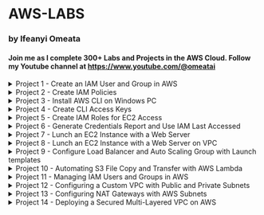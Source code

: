 # AWS-LABS
### by Ifeanyi Omeata

#### Join me as I complete 300+ Labs and Projects in the AWS Cloud. Follow my Youtube channel at https://www.youtube.com/@omeatai

<details>
  <summary>Project 1 - Create an IAM User and Group in AWS</summary>

  ###

  <a href="https://youtu.be/svUj_aHjNVk" target="_blank"><img src="https://github.com/user-attachments/assets/d0953b7c-1ff4-4445-bc63-f7f014832cf7" width="720" height="400" /></a>

  ### 1. Open IAM Console
  - [ ] **Go to the AWS Management Console.**
  - [ ] **Enter "IAM" in the search bar and go to the IAM console.**
  - [ ] **Notice the IAM service is global and doesn't require region selection.**

  ### 2. Viewing Current Users
  - [ ] **On the left-hand side, click on "Users" to view the current user list.**

  ### 3. Create a New IAM User and Set Password
  - [ ] **Click on "Create user."**
  - [ ] **Enter a username (e.g., admin).**
  - [ ] **Select "Provide user access to the AWS Management Console."**
  - [ ] **Choose "I want to Create an IAM user" option.**
  - [ ] **Choose "Custom password" and enter your password.**
  - [ ] **Uncheck "Users must create a new password at next sign-in.”**
  - [ ] **Click "Next".**

  ### 4. Create a User Group and Assign Permissions
  - [ ] **Choose "Add user to group."**
  - [ ] **Click "Create group."**
  - [ ] **Name the group (e.g., administration).**
  - [ ] **Attach "AdministratorAccess" policy to the group.**
  - [ ] **Click "Create user group".**
  - [ ] **Add the user to the newly created admin group by selecting the group.**
  - [ ] **Click "Next".**

  ### 5. Review and Create User
  - [ ] **Review the settings: username, permissions, groups, etc.**
  - [ ] **Optionally, add tags (e.g., department: engineering).**
  - [ ] **Click "Create user."**

  ### 6. Verify User and Group Setup
  - [ ] **Optionally, download the CSV file for sign-in credentials.**
  - [ ] **View the user list to ensure the user is created.**
  - [ ] **Verify the user belongs to the "administration" group.**
  - [ ] **Check the "administration" group to confirm "AdministratorAccess" policy is attached.**

  ### 7. Create an Account Alias (Optional)
  - [ ] **Go to your AWS IAM Dashboard.**
  - [ ] **Create an account alias (e.g., aws-adminaccess-v2).**

  ### 8. Sign in with IAM User
  - [ ] **Open a new private browser window.**
  - [ ] **Use the IAM sign-in URL.**
  - [ ] **Enter account alias or account ID, and IAM username (e.g., admin).**
  - [ ] **Enter the IAM user password to log in.**
  - [ ] **Check the top right to ensure you're signed in as the IAM user.**

</details>

<details>
  <summary>Project 2 - Create IAM Policies</summary>

  ###

  <a href="https://youtu.be/SJsFRshZMo0" target="_blank"><img src="https://github.com/user-attachments/assets/1d9813f0-3779-4fb3-bde0-5d769a454c5b" width="720" height="400" /></a>
 
  ### 1. Inspect IAM Policies and Explore Read-Only Policy
  - [ ] **On the left-hand side, click "Policies."**
  - [ ] **Look at the "AdministratorAccess" policy details.**
  - [ ] **Review the summary and JSON format of the policy.**
  - [ ] **Look at the "IAMReadOnlyAccess" policy details.**
  - [ ] **Inspect the API calls allowed and view the JSON representation.**

  ### 2. Create a Custom Policy
  - [ ] **Click "Create policy."**
  - [ ] **Use the "Visual editor" or “JSON” to select actions like "ListUsers" and "GetUser."**
  - [ ] **Authorize on "All resources."**
  - [ ] **Name the policy (e.g., MyNewIAMPermissions) and create it.**
  - [ ] **Inspect the JSON document of the newly created policy.**

</details>

<details>
  <summary>Project 3 - Install AWS CLI on Windows PC</summary>

  ###

  <a href="https://youtu.be/h5HW1z7BS9M" target="_blank"><img src="https://github.com/user-attachments/assets/e89b6c6f-a2c1-4988-b50b-7e0e5eba1883" width="720" height="400" /></a>

  ### 1. Search for AWS CLI Installation
  - [ ] **Open a web browser.**
  - [ ] **Search for "aws CLI install windows" using a search engine like Google.**

  ### 2. Download and Run AWS CLI Version 2 Installer
  - [ ] **Find the official AWS CLI Version 2 download link for Windows.**
  - [ ] **Scroll to the "AWS CLI install and update instructions" section.**
  - [ ] **Select the drop-down for Windows option.**
  - [ ] **Click the link to download the MSI installer for AWS CLI Version 2.**
  - [ ] **Locate the downloaded MSI installer file.**
  - [ ] **Double-click the file to run the installer.**
  - [ ] **Click "Next" to proceed with the installation.**
  - [ ] **Accept the license agreement terms.**
  - [ ] **Click "Next" and then click "Install."**
  - [ ] **Allow any necessary permissions for the installer to proceed.**
  - [ ] **Wait for the installation to finish.**
  - [ ] **Click "Finish" to complete the setup.**

  ### 3. Verify AWS CLI Installation
  - [ ] **Open "Command Prompt" on Windows.**
  - [ ] **Type `aws --version` and press Enter.**
  - [ ] **Check for output that starts with "aws-cli/2" followed by the Python version and Windows details.**
  - [ ] **Confirm that AWS CLI version 2 is installed and working correctly.**

</details>

<details>
  <summary>Project 4 - Create CLI Access Keys</summary>

  ###

  <a href="https://youtu.be/YFVP_o9Z_1k" target="_blank"><img src="https://github.com/user-attachments/assets/a3a7667a-22db-4c9a-b64e-9f5f850e24e5" width="720" height="400" /></a>

  ### 1. Navigate to Security Credentials
  - [ ] **Open the IAM Console.**
  - [ ] **Click on your username (e.g., admin).**
  - [ ] **Go to the "Security credentials" section.**
  - [ ] **Scroll down to the "Access keys" section.**
  - [ ] **Click "Create access key."**

  ### 2. Create an Access Key
  - [ ] **Choose the purpose for the access key, such as CLI.**
  - [ ] **Acknowledge AWS's recommendations regarding alternative methods.**
  - [ ] **Check "I understand the above recommendation" to proceed.**
  - [ ] **Generate the access key and secret access key.**
  - [ ] **Save the access key and secret access key immediately as this is the only time they will be visible.**

  ### 3. Configure AWS CLI
  - [ ] **Open Command Prompt on Windows.**
  - [ ] **Run the command `aws configure`.**
  - [ ] **Enter the access key ID when prompted.**
  - [ ] **Enter the secret access key when prompted.**
  - [ ] **Set the default region (e.g., us-east-2).**
  - [ ] **Set the default output format (press Enter to skip or choose format).**

  ### 4. Verify AWS CLI Configuration
  - [ ] **Execute a test command like `aws iam list-users`.**
  - [ ] **Confirm the output matches your IAM console, showing user details.**

  ### 5. Modify User Permissions
  - [ ] **Use your root account to remove the user (e.g., admin) from the "administration" group.**
  - [ ] **Verify the user now has no permissions.**

  ### 6. Test Permissions with CLI
  - [ ] **Run `aws iam list-users` in CLI.**
  - [ ] **Confirm that no response is returned due to lack of permissions.**

  ### 7. Re-add User to Administration Group
  - [ ] **Go back to "User groups."**
  - [ ] **Add the user (e.g., admin) back into the "admin" group to restore permissions.**
  - [ ] **Verify that the user permissions have been successfully restored.**

</details>

<details>
  <summary>Project 5 - Create IAM Roles for EC2 Access</summary>

  ###

  <a href="https://youtu.be/Ek2348dchLI" target="_blank"><img src="https://github.com/user-attachments/assets/5ccf2c8a-ccb7-4013-8852-bf981045da49" width="720" height="400" /></a>
 
  ### 1. Open the Roles Section
  - [ ] Navigate to the IAM Console.
  - [ ] On the left-hand side, click on "Roles."
  - [ ] Observe any pre-existing roles in your account.

  ### 2. Create and Choose a New Role
  - [ ] Click on "Create role."
  - [ ] Select "AWS service" as the trust entity type.
  - [ ] Choose the service for this role, such as EC2.
  - [ ] Identify the use case for the selected service, e.g., "EC2."

  ### 3. Attach Permissions Policy and Role Name
  - [ ] Attach a permissions policy to the role.
  - [ ] Select "IAMReadOnlyAccess" to allow EC2 instances to read from IAM.
  - [ ] Review the selected permissions for the role.
  - [ ] Enter a role name, e.g., "DemoRoleForEC2."
  - [ ] Confirm the trusted entity is EC2, indicating that EC2 instances can assume this role.

  ### 4. Create the Role
  - [ ] Verify all settings and click "Create role."
  - [ ] Ensure the newly created role appears in the role list.
  - [ ] Check role details to confirm correct permissions are attached.

</details>

<details>
  <summary>Project 6 - Generate Credentials Report and Use IAM Last Accessed</summary>

  ###

  <a href="https://youtu.be/T0fCqBq8QOI" target="_blank"><img src="https://github.com/user-attachments/assets/b6007b82-fcd1-49f0-ac0e-7a7c27af9025" width="720" height="400" /></a>

  ### 1. Generate a Credentials Report
  - [ ] Navigate to the **IAM Console**.
  - [ ] On the left-hand menu, click on **"Credential report"**.
  - [ ] Click **"Download credential report"** to generate a CSV file.
  - [ ] Open the downloaded CSV file.

  ### 2. Open and Review CSV file  
  - [ ] Review the following details for user accounts:
    - User creation date.
    - Password status (enabled or not).
    - Last password usage and change dates.
    - MFA (Multi-Factor Authentication) status.
    - Access keys status (created, rotated, last used).
    - Password rotation policy (if enabled).
  - [ ] Use the report to identify security concerns, such as:
    - Users who haven’t changed their passwords recently.
    - Accounts without MFA enabled.
    - Unused or outdated access keys.
  - [ ] Use the **Credentials Report** for periodic security audits.

  ### 3. Access IAM Last Accessed
  - [ ] Go back to the **IAM Console** and select a specific user (e.g., "ifeanyi").
  - [ ] On the user’s detail page, click on **"Last Accessed"** on the right-hand side.
  - [ ] Check the list of AWS services accessed by the user, including:
    - Services that were accessed and the last access date.
    - Services not accessed by the user.
  - [ ] Identify which permissions granted access to specific services (e.g., Amazon EC2 via AdministratorAccess policy).
  - [ ] Use the data from Access Advisor to determine if the user requires access to all granted services.
  - [ ] Consider removing unnecessary permissions for enhanced security.
  - [ ] Use **Access Advisor** to perform a granular review of user permissions and optimize access policies.

</details>

<details>

<summary>Project 7 - Lunch an EC2 Instance with a Web Server </summary>

 ###

<a href="https://youtu.be/GyQrcAfVxBE" target="_blank"><img src="https://github.com/user-attachments/assets/43b8e9a0-3034-4412-91ae-cfaa486ec932" width="720" height="400" /></a>

### 1. Launch an Instance
- [ ] Go to **EC2 Console** → Click **Instances** → Select **Launch Instances**.
- [ ] Add Name: Enter **"My First VM Instance"**.
- [ ] Select **Amazon Linux (free tier eligible)**.
- [ ] Use **t2.micro instance type** (free tier eligible for 750 hours/month).

### 2. Set Up a Key Pair
- [ ] Create a new key pair (e.g., **EC2 key**).
- [ ] Download the **.pem file** (essential for SSH access).

### 3. Configure Network Security and Storage Configuration
- [ ] Automatically assign a **Public IP Address**.
- [ ] Set up Security Groups:
  - [ ] Allow **SSH (port 22)**.
  - [ ] Allow **HTTP (port 80)**.
- [ ] Use the default **8 GB gp2 root volume** (free tier allows up to 30 GB).

### 4. Add User Data and Launch the Instance
- [ ] Include a script to:
  - [ ] Update system packages.
  - [ ] Install the **HTTPD web server**.
  - [ ] Deploy a **"Hello World"** HTML page.
  ```bash
    #!/bin/bash
    # Executed when instance is first launched, to automate the setup and configuration of instance.
    # Update all the packages on the system to their latest versions
    yum update -y
    # install Apache HTTP server (httpd - Linux 2 version)
    yum install -y httpd
    # starts the Apache HTTP server
    systemctl start httpd
    # Enable auto server boot
    systemctl enable httpd
    # Hello World HTTP Page
    echo "<h1>Hello World from Private Host $(hostname -f)</h1>" > /var/www/html/index.html
    echo "<br/><br/><p>Created by Ifeanyi Omeata</p>" >> /var/www/html/index.html
  ```
- [ ] Review all settings.
- [ ] Click **Launch Instance**.

### 5. Testing and Managing the Instance
- [ ] Check the **Instance Name, ID, and State**.
- [ ] Copy the **Public IPv4 Address**.
- [ ] Open it in a browser using **http://<Public_IP>**.
  - [ ] Ensure the URL uses **HTTP**, not HTTPS.
- [ ] Stop Instance: Pause the instance to save costs.
- [ ] Review attached **Storage Volumes** and **Security Groups**.

</details>

<details> 
  <summary>Project 8 - Lunch an EC2 Instance with a Web Server on VPC </summary>

 ###
 
<a href="https://youtu.be/TmDIpZ9ynuk" target="_blank"><img src="https://github.com/user-attachments/assets/192d830e-5143-4083-ae73-706cb4dfb789" width="720" height="400" /></a>

### Task 1: Provision Default VPC
- [ ] Ensure the default AWS Region is set to **US East (N. Virginia) us-east-1**.
- [ ] Navigate to **VPC** either through:
  - [ ] Clicking on the **Services** menu → VPC.
  - [ ] Or directly via [Amazon VPC console](https://console.aws.amazon.com/vpc/).
- [ ] Delete the default VPC:
  - [ ] Select **Your VPCs** from the navigation pane.
  - [ ] Choose the **VPC** with "yes" in the default VPC column.
  - [ ] Click on the **Actions** button → **Delete VPC**.
  - [ ] Check **I acknowledge that I want to delete my default VPC**.
  - [ ] Confirm by typing "delete default VPC" and click on **Delete**.
- [ ] Create a new Default VPC:
  - [ ] Refresh console, go to **Actions** → **Create default VPC**.
  - [ ] Click **Create default VPC** button.

### Task 2: Launch an EC2 Instance
- [ ] Ensure you are in the **US East (N. Virginia) us-east-1** Region.
- [ ] Navigate to **EC2**:
  - [ ] Click on the **Services** menu → EC2 in the Compute section.
- [ ] Launch a new instance:
  - [ ] Click **Instances** → **Launch Instances**.
  - [ ] Name: Enter **"MyEC2Server"**.
  - [ ] Search and select **Amazon Linux 2 AMI**.
  - [ ] For Instance Type: Select **t2.micro**.
- [ ] Configure the Key Pair:
  - [ ] Click **Create a new key pair**.
  - [ ] Name: **SecKey** with type **RSA** and format **.pem**.
- [ ] Modify Network Settings:
  - [ ] Enable **Auto-assign public IP**.
  - [ ] Create a security group: **MyEC2Server_SG**.
    - [ ] Description: **Security Group to allow traffic to EC2**.
    - [ ] Add **Security Group Rules**:
      - [ ] SSH (already present).
      - [ ] HTTP: **Type: HTTP**, **Source: Anywhere**.
- [ ] Proceed to launch the instance with default settings.
  - [ ] Click **Launch Instance**.
- [ ] View Instance:
  - [ ] Choose **View all Instances**.
  - [ ] Wait for instance state to become **Running** and health check status to pass 2/2.

### Task 3: SSH into EC2 Instance
- [ ] Select the **MyEC2Server** instance and click **Connect**.
- [ ] Use **EC2 Instance Connect** and click **Connect**.
- [ ] A new tab opens where you can execute Linux commands.

### Task 4: Install an Apache Server
  ```bash
  # Switch to root user
  sudo su

  # Update system packages
  yum -y update

  # Install Apache Web Server
  yum install httpd -y

  # Start and Enable the Web Server
  systemctl start httpd
  systemctl enable httpd

  # Verify Web Server Status
  systemctl status httpd
  ```

- [ ] Test Web Server:
  - [ ] Enter the **Public IPv4 address** of your instance in a web browser.

### Task 6: Create a Web Page
- [ ] Add content to the web page:
  ```bash
  echo "<html>Hi Ifeanyi, I am a public page</html>" > /var/www/html/index.html
  ```
- [ ] Restart the Web Server:
  ```bash
  systemctl restart httpd
  ```
- [ ] Access your content in a web browser with:
  - [ ] **http://<Your_Public_IPv4_Address>/index.html**

</details>

<details> 
  <summary>Project 9 - Configure Load Balancer and Auto Scaling Group with Launch templates</summary>
  
  ###
     
  <a href="https://youtu.be/hiFPfd2WG8A" target="_blank"><img src="https://github.com/user-attachments/assets/055f47bd-07b2-4129-b479-fbd5f7a64eeb" width="720" height="400" /></a>
  
  ###
  
  <img src="https://github.com/user-attachments/assets/59e9595b-b4e8-45e8-a8d3-d0e4b3d36adc" width="720" height="520" />

## ✅ Task 1: Create a Security Group for Load Balancer
- [ ] Set **default AWS Region** to **US East (N. Virginia) us-east-1**.
- [ ] Navigate to **EC2** > **Security Groups**.
- [ ] Click **Create security group**.
- [ ] **Security group name:** `Load-balancer-SG`
- [ ] **Description:** `Security group for Load balancer`
- [ ] **VPC:** Select **Default VPC**
- [ ] **Add Inbound Rule:**
  - Type: `HTTP`
  - Source: `Custom`
  - Value: `0.0.0.0/0`
- [ ] Click **Create security group**.

## ✅ Task 2: Create a Security Group for Launch Template
- [ ] Click **Create security group**.
- [ ] **Security group name:** `Launch-template-SG`
- [ ] **Description:** `Security group for Launch template`
- [ ] **VPC:** Select **Default VPC**
- [ ] **Add Inbound Rules:**
  - Type: `SSH`
  - Source: `Custom`
  - Value: `0.0.0.0/0`
  - Type: `HTTP`
  - Source: `Custom`
  - Value: `Load-balancer-SG`
- [ ] Click **Create security group**.

## ✅ Task 3: Create a Key Pair for Launch Template
- [ ] Navigate to **EC2** > **Key Pairs**.
- [ ] Click **Create key pair**.
- [ ] **Name:** `MyKeyPair`
- [ ] **File format:** `pem` (Linux & Mac) or `ppk` (Windows)
- [ ] Click **Create key pair**.

## ✅ Task 4: Create a Launch Template
- [ ] Navigate to **EC2** > **Launch Templates**.
- [ ] Click **Create launch template**.
- [ ] **Launch template name:** `MylabsLC`
- [ ] **Template version description:** `Launch template for Mydemo`
- [ ] Select **Amazon Linux 2 AMI (HVM), SSD Volume Type**
- [ ] **Instance type:** `t2.micro`
- [ ] **Key pair:** `MyKeyPair`
- [ ] **Subnet:** Choose any subnet
- [ ] **Security groups:** `Launch-template-SG`
- [ ] Expand **Advanced details** > **User data:**
  ```bash
  #!/bin/bash
  sudo su
  yum update -y
  yum install -y httpd
  systemctl start httpd
  systemctl enable httpd
  echo "Hello World from $(hostname -f)" > /var/www/html/index.html
  echo "Healthy" > /var/www/html/health.html
  ```
- [ ] Click **Create launch template**.

## ✅ Task 5: Create Target Group
- [ ] Navigate to **EC2** > **Target Groups**.
- [ ] Click **Create Target Group**.
- [ ] **Target Type:** `Instances`
- [ ] **Name:** `web-server-TG`
- [ ] **Protocol:** `HTTP`
- [ ] **Port:** `80`
- [ ] **Health check protocol:** `HTTP`
- [ ] **Path:** `/health.html`
- [ ] Click **Next** > **Create target group**.

## ✅ Task 6: Create Load Balancer
- [ ] Navigate to **EC2** > **Load Balancers**.
- [ ] Click **Create load balancer**.
- [ ] Choose **Application Load Balancer**.
- [ ] **Name:** `Web-server-LB`
- [ ] **Scheme:** `Internet-facing`
- [ ] **IP address type:** `IPv4`
- [ ] **VPC:** `Default`
- [ ] **Availability Zones:** `us-east-1a` and `us-east-1b`
- [ ] **Security Group:** `Load-balancer-SG`
- [ ] **Listener:** Select **Target group** created earlier.
- [ ] Click **Create Load Balancer**.

## ✅ Task 7: Create an Auto Scaling Group
- [ ] Navigate to **EC2** > **Auto Scaling Groups**.
- [ ] Click **Create Auto Scaling group**.
- [ ] **Name:** `My-ASG`
- [ ] **Launch template:** `MylabsLC`
- [ ] **VPC:** `Default`
- [ ] **Subnets:** `us-east-1a`, `us-east-1b`
- [ ] **Attach to Load Balancer:** `web-server-TG`
- [ ] **Health Check Type:** `EC2 + ELB`
- [ ] **Health Check Grace Period:** `60 seconds`
- [ ] **Desired Capacity:** `2`
- [ ] **Minimum Capacity:** `1`
- [ ] **Maximum Capacity:** `4`
- [ ] **Scaling Policy:** `Target tracking` > `CPU Utilization` > `30%`
- [ ] Click **Create Auto Scaling Group**.

## ✅ Task 8: SSH into EC2 Instance
- [ ] Use SSH to connect to the EC2 instance.
- [ ] Syntax : ssh -i keypair_filename UserName@publicIPAddress (enter the username and public IP address)
- [ ] Example : ssh -i ec2_connect.pem ec2-user@54.172.93.175  --> Click Enter

## ✅ Task 9: Test Auto Scaling and Load Balancer
- [ ] Copy **Load Balancer DNS**.
- [ ] Paste in browser to confirm traffic routing.
- [ ] Stop one of the EC2 instance.
- [ ] Check browser for change in server.

## ✅ Task 10: Delete AWS Resources
### (I) Delete Auto Scaling Group
- [ ] Navigate to **EC2** > **Auto Scaling Groups**.
- [ ] Select `My-ASG` > **Actions** > **Delete**.
- [ ] Confirm by typing `delete`.

### (II) Delete Launch Template
- [ ] Navigate to **EC2** > **Launch Templates**.
- [ ] Select `MylabsLC` > **Actions** > **Delete template**.

### (III) Delete Load Balancer
- [ ] Navigate to **EC2** > **Load Balancers**.
- [ ] Select `Web-server-LB` > **Actions** > **Delete**.

### (IV) Delete Target Group
- [ ] Navigate to **EC2** > **Target Groups**.
- [ ] Select `web-server-TG` > **Actions** > **Delete**.
- [ ] Sign out of AWS.

---
🎉 **Congratulations! You have successfully completed the AWS Auto Scaling and Load Balancer Lab!**

</details>

<details> 
  <summary>Project 10 - Automating S3 File Copy and Transfer with AWS Lambda </summary>
  
  ###
     
  <a href="https://youtu.be/hiFPfd2WG8A" target="_blank"><img src="https://github.com/user-attachments/assets/ef94c27f-0d15-48db-b028-200eb2923e56" width="720" height="400" /></a>
  
  ###
  
  <img src="https://github.com/user-attachments/assets/93ee9208-4e31-4faf-b506-a0bb3f85c85d" width="720" height="520" />

## ✅ Task 1: Create Two Amazon S3 Buckets

### Create Source Bucket

- [ ] # Set the default **AWS Region** to **US East (N. Virginia) (us-east-1)**.
- [ ] # Navigate to **Services > S3** under the **Storage** section.
- [ ] # Click on **Create Bucket**.
- [ ] # Enter **Bucket Name**: `mysourcebucket12345` _(Choose a unique name)_.
- [ ] # Select **AWS Region**: **US East (N. Virginia) (us-east-1)**.
- [ ] # Leave other settings as **default** and click **Create bucket**.
- [ ] # Select your bucket and **copy the ARN**.
- [ ] # Save the **source bucket ARN** in a text file: arn:aws:s3:::mysourcebucket12345

### Create Destination Bucket

- [ ] # Click on **Create Bucket** again.
- [ ] # Enter **Bucket Name**: `mydestinationbucket12345` _(Choose a unique name)_.
- [ ] # Select **AWS Region**: **US East (N. Virginia) (us-east-1)**.
- [ ] # Leave other settings as **default** and click **Create bucket**.
- [ ] # Select your bucket and **copy the ARN**.
- [ ] # Save the **destination bucket ARN** in a text file: arn:aws:s3:::mydestinationbucket12345

## ✅ Task 2: Create a Lambda Function

- [ ] # Ensure you are in the **US East (N. Virginia) (us-east-1)** region.
- [ ] # Navigate to **Services > Lambda** under the **Compute** section.
- [ ] # Click on **Create Function**.
- [ ] # Select **Author from scratch**.
- [ ] # Enter **Function Name**: `mylambdafunction`.
- [ ] # Choose **Runtime**: `Python 3.13`.
- [ ] # Under **Permissions**, select **Change default execution role**.
- [ ] # Choose **Use an existing role** and select `Lambda_role`.
- [ ] # Click **Create function**.

## ✅ Task 3: Add Code to Lambda Function

- [ ] # Scroll down to the **Code source** section.
- [ ] # Remove existing code in `lambda_function.py`.
- [ ] # Copy and paste the following **Python** code into `lambda_function.py`:

```python
import boto3
import urllib.parse

def lambda_handler(event, context):
    s3 = boto3.client('s3')

    source_bucket = "mysourcebucket12345"
    destination_bucket = "mydestinationbucket12345"

    # Extract the object key from the event
    object_key = event['Records'][0]['s3']['object']['key']

    # URL encode the source object key
    copy_source = urllib.parse.quote(f"{source_bucket}/{object_key}")

    # Set up the parameters for the copy operation
    copy_params = {
        'Bucket': destination_bucket,
        'CopySource': copy_source,
        'Key': object_key
    }

    try:
        # Perform the copy operation
        result = s3.copy_object(**copy_params)
        print("S3 object copy successful.")
    except Exception as e:
        print(f"Error copying object: {str(e)}")
```

- [ ] # Replace mysourcebucket12345 and mydestinationbucket12345 with your actual bucket names.
- [ ] # Click Deploy to save the function.

## ✅ Task 4: Adding Triggers to Lambda Function

- [ ] # Scroll up to Function overview and click + Add trigger.
- [ ] # Select S3 from the trigger list.
- [ ] # Set Bucket: mysourcebucket12345.
- [ ] # Choose Event Type: All object create events.
- [ ] # Enable Recursive invocation to prevent failures when uploading multiple files.
- [ ] # Check the acknowledge option.
- [ ] # Click Add.

## ✅ Task 5: Test Lambda Function

### Upload a Test Image

- [ ] # Download a test image and save it as image.jpeg (Do not rename it to variations like image (2).jpeg).
- [ ] # Go to S3 Bucket list and open the source bucket (mysourcebucket12345).
- [ ] # Click Upload > Add files.
- [ ] # Select image.jpeg and click Upload.

### Verify the File Transfer

- [ ] # Open the destination bucket (mydestinationbucket12345).
- [ ] # Ensure that a copy of image.jpeg is present in the destination bucket.

## ✅ Task 6: (Optional) Debugging Lambda Function Using CloudWatch

- [ ] # If the file is not copied, debug the Lambda function using CloudWatch.
- [ ] # Navigate to Services > CloudWatch.
- [ ] # Select Logs > Log Groups.
- [ ] # Find the log group /aws/lambda/mylambdafunction.
- [ ] # Select the latest log stream.
- [ ] # Expand Log events to check for error messages.
- [ ] # If sourceBucket is not defined, update the Lambda function with the correct bucket names.
- [ ] # Click Deploy after making corrections.

---
🎉 **Congratulations! You have successfully automated S3 file transfers using AWS Lambda. 🚀**

</details>

<details> 
  <summary>Project 11 - Managing IAM Users and Groups in AWS </summary>
  
  ###
     
  <a href="https://youtu.be/gFaFEb3K9EI" target="_blank"><img src="https://github.com/user-attachments/assets/69448d93-e021-4c3e-97b8-97e1de828596" width="720" height="400" /></a>

  ###
  
  <img src="https://github.com/user-attachments/assets/f2b269aa-72be-4695-a678-e84cbce0bbb9" width="720" height="520" />

## ✅ Task 1: Create IAM Users

- [ ] # Set the default **AWS Region** to **US East (N. Virginia) (us-east-1)**.
- [ ] # Navigate to **Services > IAM** under **Security, Identity, & Compliance**.
- [ ] # In the IAM dashboard, select **Users** from the left panel.
- [ ] # Click **Create User**.
- [ ] # Under **User Details**, fill in the following:
  - **User name**: `John` (or any desired name).
  - **Check** the **Provide user access to the AWS Management Console - optional** checkbox.
  - **Select** `Custom password` under **Console Password**.
  - **Enter Password**: `mylabs@123` (or any desired password).
  - **Uncheck** `Users must create a new password at the next sign-in (recommended)`.
  - Click **Next**.
- [ ] # In the **Set permissions** section, keep settings as default and click **Next**.
- [ ] # Under **Tags**, click **Add new tag**:
  - **Key**: `Dev-Team`
  - **Value**: `Developers`
- [ ] # Click **Create User**.
- [ ] # If you see an error, ignore it and click **Close**.
- [ ] # Click **Return to users list** and then **Continue**.
- [ ] # Repeat the same steps to create an IAM user named **Sarah** with the same **Dev-Team** tag.
- [ ] # Repeat the steps to create IAM users named **Ted** and **Rita** with the following details:
  - **Custom password**: `mylabs@123`
  - **Key**: `HR-Team`
  - **Value**: `HR`
- [ ] # You have now created **four IAM users**: `John, Sarah, Ted, and Rita`.

## ✅ Task 2: Create IAM Groups and Add IAM Users

### Create **Dev-Team** Group and Add Users
- [ ] # Navigate to **User groups** in the left panel.
- [ ] # Click **Create group**.
- [ ] # **User group name**: `Dev-Team`
- [ ] # Scroll down and **add users**: `John` and `Sarah`.
- [ ] # Under **Attach permissions policies**, search for:
  - `AmazonEC2ReadOnlyAccess`
  - `AmazonS3ReadOnlyAccess`
- [ ] # **Select both policies** (These provide read access for EC2 and S3).
- [ ] # **Review** all details and click **Create group**.

### Create **HR-Team** Group and Add Users
- [ ] # Click **Create group**.
- [ ] # **User group name**: `HR-Team`
- [ ] # Scroll down and **add users**: `Ted` and `Rita`.
- [ ] # Under **Attach permissions policies**, search for:
  - `Billing`
- [ ] # **Select the Billing policy** (grants billing-related permissions).
- [ ] # **Review** all details and click **Create group**.

✅ # Congratulations! You have successfully created IAM users, groups, and assigned permissions in AWS. 🚀

</details> 
  
<details> 
  <summary>Project 12 - Configuring a Custom VPC with Public and Private Subnets </summary>
  
  ###
     
  <a href="https://youtu.be/9jk2d_99Axg" target="_blank"><img src="https://github.com/user-attachments/assets/a6de47ec-2c0d-467f-a0ca-178b97d215e0" width="720" height="400" /></a>

  ###
  
  <img src="https://github.com/user-attachments/assets/42f30705-4bfc-4ce2-aaf1-faf37755903a" width="920" height="520" />

# Project: Configuring a Custom VPC with Public and Private Subnets in AWS ✅

## ✅ Task 1: Create a New VPC

- [ ] # Once signed in, set the **AWS Region** to **US East (N. Virginia) (us-east-1)**.
- [ ] # Ensure you are in the **US East (N. Virginia) (us-east-1)** region.
- [ ] # Navigate to **VPC** by:
  - Clicking on **Services** (top menu).
  - Searching for **VPC** and selecting it under **Networking & Content Delivery**.
- [ ] # Click on **Your VPCs** (left menu).
- [ ] # Click on **Create VPC**.
- [ ] # In the **Create VPC** form:
  - Select **VPC Only**.
  - **Name tag**: Enter `MyVPC`.
  - **IPv4 CIDR block**: Enter `10.0.0.0/16`.
  - **IPv6 CIDR block**: Ensure **No IPv6 CIDR Block** is selected.
  - **Tenancy**: Keep as **Default**.
- [ ] # Click on **Create VPC**.
- [ ] # Confirm that the VPC appears in the list.

---

## ✅ Task 2: Create Public and Private Subnets

### **Create a Public Subnet**
- [ ] # Click on **Subnets** (left menu).
- [ ] # Click on **Create subnet**.
- [ ] # In the **Create Subnet** form:
  - **VPC ID**: Select `MyVPC`.
  - **Subnet Name**: Enter `MyPublicSubnet`.
  - **Availability Zone**: Select `us-east-1a`.
  - **IPv4 CIDR block**: Enter `10.0.1.0/24`.
- [ ] # Click **Create subnet**.

### **Create a Private Subnet**
- [ ] # Click on **Create subnet** again.
- [ ] # In the **Create Subnet** form:
  - **VPC ID**: Select `MyVPC`.
  - **Subnet Name**: Enter `MyPrivateSubnet`.
  - **Availability Zone**: Select `us-east-1b`.
  - **IPv4 CIDR block**: Enter `10.0.2.0/24`.
- [ ] # Click **Create subnet**.

---

## ✅ Task 3: Create and Attach an Internet Gateway

- [ ] # Click on **Internet Gateways** (left menu).
- [ ] # Click **Create internet gateway**.
- [ ] # **Name Tag**: Enter `MyInternetGateway`.
- [ ] # Click **Create internet gateway**.
- [ ] # Select the created Internet Gateway from the list.
- [ ] # Click on **Actions > Attach to VPC**.
- [ ] # Select **MyVPC** from the dropdown list.
- [ ] # Click **Attach internet gateway**.

---

## ✅ Task 4: Create and Configure Route Tables

### **Create a Public Route Table**
- [ ] # Click on **Route Tables** (left menu).
- [ ] # Click on **Create route table**.
- [ ] # **Name**: Enter `PublicRouteTable`.
- [ ] # **VPC**: Select `MyVPC`.
- [ ] # Click **Create route table**.

### **Create a Private Route Table**
- [ ] # Click on **Create route table** again.
- [ ] # **Name**: Enter `PrivateRouteTable`.
- [ ] # **VPC**: Select `MyVPC`.
- [ ] # Click **Create route table**.

### **Associate Public Subnet with the Public Route Table**
- [ ] # Select `PublicRouteTable` from the list.
- [ ] # Go to **Subnet Associations** tab.
- [ ] # Click **Edit subnet associations**.
- [ ] # Select **MyPublicSubnet** from the list.
- [ ] # Click **Save associations**.

### **Associate Private Subnet with the Private Route Table**
- [ ] # Select `PrivateRouteTable` from the list.
- [ ] # Go to **Subnet Associations** tab.
- [ ] # Click **Edit subnet associations**.
- [ ] # Select **MyPrivateSubnet** from the list.
- [ ] # Click **Save associations**.

### **Configure Public Route Table to Allow Internet Traffic**
- [ ] # Select `PublicRouteTable` from the list.
- [ ] # Go to **Routes** tab.
- [ ] # Click **Edit routes**.
- [ ] # Click **Add route**.
- [ ] # Set:
  - **Destination**: `0.0.0.0/0`
  - **Target**: Select **Internet Gateway** (`MyInternetGateway`).
- [ ] # Click **Save changes**.

✅ **Congratulations! You have successfully configured a custom VPC with public and private subnets in AWS. 🚀**

</details> 

<details> 
  <summary>Project 13 - Configuring NAT Gateways with AWS Subnets </summary>
  
  ###
     
  <a href="https://youtu.be/E8-pe2m5qYE" target="_blank"><img src="https://github.com/user-attachments/assets/e5e81af1-cc92-4cd9-8f33-0b30f8b88418" width="720" height="400" /></a>

  ###
  
  <img src="https://github.com/user-attachments/assets/321db31a-370c-4809-82d0-832da55e9e60" width="920" height="520" />

# Project 13: Deploying a Secure AWS NAT Network with Public and Private Subnets ✅

## **Task 1: Create a VPC**
- [ ] Ensure the default AWS Region is **US East (N. Virginia) (us-east-1)**.
- [ ] Navigate to **VPC > Your VPCs**.
- [ ] Click **Create VPC**.
- [ ] Select **VPC Only**.
- [ ] Set **Name Tag**: `MyVPC`.
- [ ] Set **IPv4 CIDR Block**: `10.0.0.0/16`.
- [ ] Ensure **No IPv6 CIDR Block** is selected.
- [ ] Ensure **Tenancy** is set to **Default**.
- [ ] Click **Create VPC**.

## **Task 2: Create Public and Private Subnets**
- [ ] Navigate to **VPC > Subnets**.
- [ ] Click **Create Subnet**.

### **Create Public Subnet**
- [ ] Select **VPC ID**: `MyVPC`.
- [ ] Set **Subnet Name**: `MyPublicSubnet`.
- [ ] Select **Availability Zone**: `No Preference`.
- [ ] Set **IPv4 CIDR Block**: `10.0.0.0/24`.
- [ ] Click **Create Subnet**.
- [ ] Select `MyPublicSubnet`, go to **Actions > Edit subnet settings**.
- [ ] Enable **Auto-assign public IPv4 address**.
- [ ] Click **Save**.

### **Create Private Subnet**
- [ ] Click **Create Subnet**.
- [ ] Select **VPC ID**: `MyVPC`.
- [ ] Set **Subnet Name**: `MyPrivateSubnet`.
- [ ] Select **Availability Zone**: `No Preference`.
- [ ] Set **IPv4 CIDR Block**: `10.0.1.0/24`.
- [ ] Click **Create Subnet**.

## **Task 3: Create and Attach an Internet Gateway**
- [ ] Navigate to **VPC > Internet Gateways**.
- [ ] Click **Create Internet Gateway**.
- [ ] Set **Name Tag**: `MyIGW`.
- [ ] Click **Create Internet Gateway**.
- [ ] Select `MyIGW`, go to **Actions > Attach to VPC**.
- [ ] Select `MyVPC`.
- [ ] Click **Attach Internet Gateway**.

## **Task 4: Create and Configure a Public Route Table**
- [ ] Navigate to **VPC > Route Tables**.
- [ ] Click **Create Route Table**.
- [ ] Set **Name Tag**: `PublicRouteTable`.
- [ ] Select **VPC**: `MyVPC`.
- [ ] Click **Create Route Table**.
- [ ] Select `PublicRouteTable`, go to **Routes tab > Edit Routes**.
- [ ] Click **Add Route**.
- [ ] Set **Destination**: `0.0.0.0/0`.
- [ ] Set **Target**: `MyIGW (Internet Gateway)`.
- [ ] Click **Save Changes**.
- [ ] Select `PublicRouteTable`, go to **Subnet Associations > Edit Subnet Associations**.
- [ ] Select **MyPublicSubnet**.
- [ ] Click **Save Associations**.

## **Task 5: Launch an EC2 Instance in Public Subnet**
- [ ] Navigate to **EC2 > Instances**.
- [ ] Click **Launch Instances**.
- [ ] Set **Name**: `MyPublicServer`.
- [ ] Select **Amazon Linux 2 AMI**.
- [ ] Choose **Instance Type**: `t2.micro`.
- [ ] Under **Key Pair**, click **Create new Key Pair**.
  - **Key Pair Name**: `MyKey`.
  - **Key Pair Type**: `RSA`.
  - **Private Key Format**: `.pem`.
- [ ] Click **Create Key Pair**.
- [ ] Under **Network Settings**, click **Edit**.
  - **VPC**: `MyVPC`.
  - **Subnet**: `MyPublicSubnet`.
  - **Auto-assign Public IP**: **Enabled**.
  - **Create new Security Group**:
    - **Name**: `MyEC2Server_SG`
    - **Description**: `Security Group to allow traffic to EC2`
    - **Inbound Rule**: **Allow SSH (Port 22) from Anywhere**.
- [ ] Click **Launch Instance**.
- [ ] Click **View all Instances** and wait for status **Running**.

## **Task 6: Launch an EC2 Instance in Private Subnet**
- [ ] Click **Launch Instances**.
- [ ] Set **Name**: `MyPrivateServer`.
- [ ] Select **Amazon Linux 2 AMI**.
- [ ] Choose **Instance Type**: `t2.micro`.
- [ ] Under **Key Pair**, select **MyKey**.
- [ ] Under **Network Settings**, click **Edit**.
  - **VPC**: `MyVPC`.
  - **Subnet**: `MyPrivateSubnet`.
  - **Auto-assign Public IP**: **Disabled**.
  - **Select Existing Security Group**: `MyEC2Server_SG`.
- [ ] Click **Launch Instance**.
- [ ] Click **View all Instances** and wait for status **Running**.
- [ ] Note the **Private IP Address** of `MyPrivateServer`.

## **Task 7: SSH into Public and Private EC2 Instances**

### **SSH into MyPublicServer**
- [ ] Select `MyPublicServer`, click **Connect**.
- [ ] Choose **EC2 Instance Connect**, click **Connect**.
- [ ] Switch to root user:  
  ```bash
  sudo su
  ```
- [ ]  Update instance:
  ```bash
  yum -y update
  ```
  
### **SSH into MyPublicServer**
- [ ] Open MyKey.pem in a text editor on your local machine and copy its contents.
- [ ] In MyPublicServer, create the key file:
  ```bash
  vi MyKey.pem
  ```
- [ ] Press i to insert, paste the key, then press Esc and type :wq to save.
- [ ] Set correct permissions:
  ```bash
  chmod 400 MyKey.pem
  ```
- [ ] SSH into MyPrivateServer:
  ```bash
  ssh ec2-user@<Private IP> -i MyKey.pem
  ```
- [ ] Switch to root user:
  ```bash
   sudo su
  ```
- [ ] Attempt update:
  ```bash
  yum -y update
  ```
- [ ] Expected result: No internet access.

## **Task 8: Create a NAT Gateway**
 - [ ] Navigate to VPC > NAT Gateways.
 - [ ] Click Create NAT Gateway.
 - [ ] Set Name Tag: MyNATGateway.
 - [ ] Select Subnet: MyPublicSubnet.
 - [ ] Click Allocate Elastic IP.
 - [ ] Click Create NAT Gateway.
 - [ ] Wait for status Available.

## **Task 9: Update Private Route Table for NAT Gateway**
 - [ ] Navigate to VPC > Route Tables.
 - [ ] Select Main Route Table.
 - [ ] Click Edit Routes.
 - [ ] Click Add Route.
 - [ ] Set Destination: 0.0.0.0/0.
 - [ ] Set Target: MyNATGateway.
 - [ ] Click Save Changes.

## **Task 10: Test Internet Connection from Private Subnet**
- [ ] SSH into MyPublicServer.
- [ ]  Switch to root:
```bash
   sudo su
```
- [ ] SSH into MyPrivateServer: 
```bash
   ssh ec2-user@<Private IP> -i MyKey.pem
```
- [ ] Switch to root:
```bash
   sudo su
```
- [ ] Run updates: 
```bash
   yum -y update
```
- [ ] Expected result: Update should complete successfully, confirming internet access via NAT Gateway.

Completion:
✅ AWS VPC with Public & Private Subnets Successfully Deployed!

</details> 

<details> 
  <summary>Project 14 - Deploying a Secured Multi-Layered VPC on AWS </summary>
  
  ###
     
  <a href="" target="_blank"><img src="https://github.com/user-attachments/assets/0b86b6e0-69fe-4306-973d-d63478f2eb22" width="720" height="400" /></a>

  ###
  
  <img src="https://github.com/user-attachments/assets/29fee6cf-a194-4ea3-be7e-be2071fee8f7" width="920" height="520" />

# Project 14: Deploying a Secured Multi-Layered VPC on AWS ✅

## **Task 1: Create a New VPC**
- [ ] Set AWS **Region** to **US East (N. Virginia) (us-east-1)**.
- [ ] Navigate to **VPC > Your VPCs**.
- [ ] Click **Create VPC**.
- [ ] Select **VPC Only**.
- [ ] Name: `my_VPC`.
- [ ] **IPv4 CIDR Block**: `10.0.0.0/16`.
- [ ] **IPv6 CIDR Block**: `No IPv6 CIDR Block`.
- [ ] **Tenancy**: `Default`.
- [ ] Click **Create VPC**.

## **Task 2: Create and Attach an Internet Gateway**
- [ ] Navigate to **VPC > Internet Gateways**.
- [ ] Click **Create Internet Gateway**.
- [ ] Name: `my_IGW`.
- [ ] Click **Create Internet Gateway**.
- [ ] Select `my_IGW` from the list.
- [ ] Click **Actions > Attach to VPC**.
- [ ] Select `my_VPC`.
- [ ] Click **Attach Internet Gateway**.

## **Task 3: Create Two Subnets**
- [ ] Navigate to **VPC > Subnets**.
- [ ] Click **Create Subnet**.

### **Create Public Subnet**
- [ ] **VPC ID**: `my_VPC`.
- [ ] **Name**: `public_subnet`.
- [ ] **Availability Zone**: `No Preference`.
- [ ] **IPv4 CIDR Block**: `10.0.1.0/24`.
- [ ] Click **Create Subnet**.

### **Create Private Subnet**
- [ ] Click **Create Subnet**.
- [ ] **VPC ID**: `my_VPC`.
- [ ] **Name**: `private_subnet`.
- [ ] **Availability Zone**: `No Preference`.
- [ ] **IPv4 CIDR Block**: `10.0.2.0/24`.
- [ ] Click **Create Subnet**.

## **Task 4: Create Route Tables and Configure Routes**
- [ ] Navigate to **VPC > Route Tables**.
- [ ] Click **Create Route Table**.

### **Create Public Route Table**
- [ ] Name: `public_route`.
- [ ] **VPC**: `my_VPC`.
- [ ] Click **Create Route Table**.

### **Create Private Route Table**
- [ ] Click **Create Route Table**.
- [ ] Name: `private_route`.
- [ ] **VPC**: `my_VPC`.
- [ ] Click **Create Route Table**.

### **Configure Public Route**
- [ ] Select `public_route`.
- [ ] Go to **Routes > Edit Routes**.
- [ ] Click **Add Route**.
- [ ] **Destination**: `0.0.0.0/0`.
- [ ] **Target**: `my_IGW (Internet Gateway)`.
- [ ] Click **Save Changes**.

### **Associate Public Subnet**
- [ ] Select `public_route`.
- [ ] Click **Edit Subnet Associations**.
- [ ] Select `public_subnet`.
- [ ] Click **Save Associations**.

### **Associate Private Subnet**
- [ ] Select `private_route`.
- [ ] Click **Edit Subnet Associations**.
- [ ] Select `private_subnet`.
- [ ] Click **Save Associations**.

## **Task 5: Create a Security Group**
- [ ] Navigate to **VPC > Security Groups**.
- [ ] Click **Create Security Group**.
- [ ] Name: `my_securitygroup`.
- [ ] Description: `Security group for multilayered VPC`.
- [ ] **VPC**: `my_VPC`.

### **Inbound Rules**
- [ ] **SSH**:
  - **Type**: SSH.
  - **Source**: `0.0.0.0/0`.
- [ ] **All ICMP - IPv4**:
  - **Type**: All ICMP - IPv4.
  - **Source**: Anywhere IPv4.

- [ ] Click **Create Security Group**.

## **Task 6: Create and Configure Network ACL**
- [ ] Navigate to **VPC > Network ACLs**.
- [ ] Click **Create Network ACL**.
- [ ] Name: `my_NACL`.
- [ ] **VPC**: `my_VPC`.
- [ ] Click **Create Network ACL**.

### **Inbound Rules**
- [ ] **SSH** (Rule 100):  
  - **Type**: SSH (22).  
  - **Source**: `0.0.0.0/0`.  
  - **Allow/Deny**: Allow.  
- [ ] **All ICMP - IPv4** (Rule 200):  
  - **Type**: All ICMP - IPv4.  
  - **Source**: `0.0.0.0/0`.  
  - **Allow/Deny**: Allow.

- [ ] Click **Save Changes**.

### **Outbound Rules**
- [ ] **All ICMP - IPv4** (Rule 100):  
  - **Type**: All ICMP - IPv4.  
  - **Destination**: `0.0.0.0/0`.  
  - **Allow/Deny**: Allow.
- [ ] **Custom TCP Rule** (Rule 200):  
  - **Type**: Custom TCP Rule.  
  - **Port Range**: `1024 - 65535`.  
  - **Destination**: `0.0.0.0/0`.  
  - **Allow/Deny**: Allow.

- [ ] Click **Save Changes**.

### **Associate NACL with Subnets**
- [ ] Select `my_NACL`.
- [ ] Go to **Subnet Associations**.
- [ ] Click **Edit Subnet Associations**.
- [ ] Select **public_subnet** and **private_subnet**.
- [ ] Click **Save Changes**.

## **Task 7: Launch Two EC2 Instances**
- [ ] Navigate to **EC2 > Instances**.
- [ ] Click **Launch Instances**.

### **Public Instance**
- [ ] Name: `public_instance`.
- [ ] **AMI**: `Amazon Linux 2 AMI`.
- [ ] **Instance Type**: `t2.micro`.
- [ ] **Key Pair**: Create `WhizKey.pem`.
- [ ] **Network Settings**:
  - **VPC**: `my_VPC`.
  - **Subnet**: `public_subnet`.
  - **Auto-assign Public IP**: Enabled.
  - **Security Group**: `my_securitygroup`.
- [ ] Click **Launch Instance**.

### **Private Instance**
- [ ] Name: `private_instance`.
- [ ] **Key Pair**: Use `WhizKey.pem`.
- [ ] **VPC**: `my_VPC`.
- [ ] **Subnet**: `private_subnet`.
- [ ] **Auto-assign Public IP**: Disabled.
- [ ] **Security Group**: `my_securitygroup`.
- [ ] Click **Launch Instance**.

## **Task 8: Test Connectivity**
- [ ] Copy **Public IPv4 Address** of `public_instance`.
- [ ] Copy **Private IPv4 Address** of `private_instance`.
- [ ] SSH into `public_instance`:
  ```bash
  ssh -i WhizKey.pem ec2-user@<Public_IP>
  ```
- [ ] Ping private_instance from public_instance:
  ```bash
  ping <Private_IP>
  ```
- [ ] Confirm a successful response.

✅ Multi-Layered VPC Successfully Deployed!

</details> 
